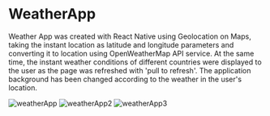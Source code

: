 # WeatherApp

Weather App was created with React Native using Geolocation on Maps, taking the instant location as latitude and longitude parameters and converting it to location using OpenWeatherMap API service.
At the same time, the instant weather conditions of different countries were displayed to the user as the page was refreshed with 'pull to refresh'.
The application background has been changed according to the weather in the user's location.

![weatherApp](https://user-images.githubusercontent.com/77547205/190000468-0c0da331-8996-4048-81ab-cf3f1b894afd.png)
![weatherApp2](https://user-images.githubusercontent.com/77547205/190000488-f2cea4a0-970b-4ea2-921b-2dfc975f6b1e.png)
![weatherApp3](https://user-images.githubusercontent.com/77547205/190000504-0a4f1ff2-1fb9-4301-a91f-c23cbf13f5b7.png)
